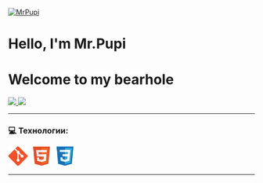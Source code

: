 <p>
 <a href="#"><img src="https://avatars.mds.yandex.net/get-images-cbir/3048479/0dGvfd9CMZepgfvSZRokLA564/ocr" alt="MrPupi"><a>
</p>

<h1>Hello, I'm Mr.Pupi</h1>

<h1>Welcome to my bearhole</h1>

<div>

  <a href="https://t.me/Prorok_Sunboy">
    <img src="https://cdn-icons-png.flaticon.com/512/2111/2111646.png" heigt="40" width="40">
  </a>

  <a href="https://https://vk.com/miromanzeret">
    <img src="https://cdn-icons-png.flaticon.com/512/145/145813.png" heigt="40" width="40">
  </a>

</div>

---
### 💻 Технологии:

<div>
  <img src="https://github.com/devicons/devicon/blob/master/icons/git/git-original.svg" title="git" alt="git" width="40" height="40"/>&nbsp
  <img src="https://github.com/devicons/devicon/blob/master/icons/html5/html5-original.svg" title="html5" alt="html5" width="40" height="40"/>&nbsp
  <img src="https://github.com/devicons/devicon/blob/master/icons/css3/css3-original.svg" title="css" alt="css" width="40" height="40"/>&nbsp
<!--   <img src="https://github.com/devicons/devicon/blob/master/icons/javascript/javascript-original.svg" title="javascript" alt="javascript" width="40" height="40"/>&nbsp -->

</div>

---
